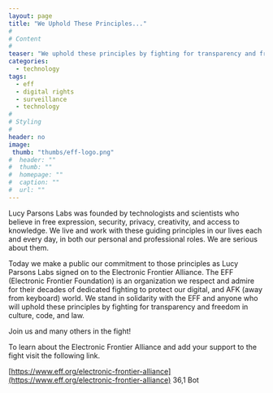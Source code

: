 ```yaml
---
layout: page
title: "We Uphold These Principles..."
#
# Content
#
teaser: "We uphold these principles by fighting for transparency and freedom in culture, code, and law."
categories:
  - technology
tags:
  - eff
  - digital rights
  - surveillance
  - technology
#
# Styling
#
header: no
image:
 thumb: "thumbs/eff-logo.png"
#  header: ""
#  thumb: ""
#  homepage: ""
#  caption: ""
#  url: ""
---
```


Lucy Parsons Labs was founded by technologists and scientists who believe in free expression, security, privacy, creativity, and access to knowledge. We live and work with these guiding principles in our lives each and every day, in both our personal and professional roles. We are serious about them.

Today we make a public our commitment to those principles as Lucy Parsons Labs signed on to the Electronic Frontier Alliance. The EFF (Electronic Frontier Foundation) is an organization we respect and admire for their decades of dedicated fighting to protect our digital, and AFK (away from keyboard) world. We stand in solidarity with the EFF and anyone who will uphold these principles by fighting for transparency and freedom in culture, code, and law.       

Join us and many others in the fight!

To learn about the Electronic Frontier Alliance and add your support to the fight visit the following link.

[https://www.eff.org/electronic-frontier-alliance](https://www.eff.org/electronic-frontier-alliance)
                                                                                                            36,1          Bot
